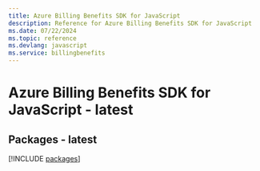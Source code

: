 ```yaml
---
title: Azure Billing Benefits SDK for JavaScript
description: Reference for Azure Billing Benefits SDK for JavaScript
ms.date: 07/22/2024
ms.topic: reference
ms.devlang: javascript
ms.service: billingbenefits
---
```

# Azure Billing Benefits SDK for JavaScript - latest
## Packages - latest
[!INCLUDE [packages](billing-benefits-index.md)]